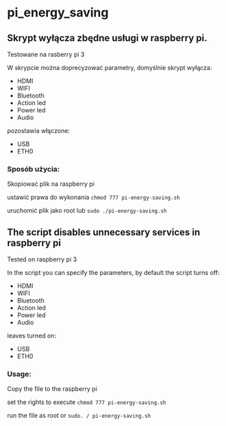 # pi_energy_saving

## Skrypt wyłącza zbędne usługi w raspberry pi.

Testowane na rasberry pi 3 

W skrypcie można doprecyzować parametry, domyślnie skrypt wyłącza:
* HDMI
* WIFI
* Bluetooth
* Action led
* Power led
* Audio

pozostawia włączone: 
* USB
* ETH0

### Sposób użycia:

Skopiować plik na raspberry pi

ustawić prawa do wykonania `chmod 777 pi-energy-saving.sh`

uruchomić plik jako root lub `sudo ./pi-energy-saving.sh`


## The script disables unnecessary services in raspberry pi 

Tested on raspberry pi 3

In the script you can specify the parameters, by default the script turns off:
* HDMI
* WIFI
* Bluetooth
* Action led
* Power led
* Audio

leaves turned on:
* USB
* ETH0 

### Usage:

Copy the file to the raspberry pi

set the rights to execute `chmod 777 pi-energy-saving.sh`

run the file as root or `sudo. / pi-energy-saving.sh` 